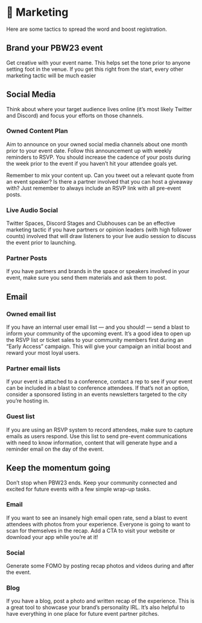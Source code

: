 # 📣 Marketing

Here are some tactics to spread the word and boost registration.

## Brand your PBW23 event

Get creative with your event name. This helps set the tone prior to anyone setting foot in the venue. If you get this right from the start, every other marketing tactic will be much easier

## Social Media

Think about where your target audience lives online (it’s most likely Twitter and Discord) and focus your efforts on those channels.

### Owned Content Plan

Aim to announce on your owned social media channels about one month prior to your event date. Follow this announcement up with weekly reminders to RSVP. You should increase the cadence of your posts during the week prior to the event if you haven’t hit your attendee goals yet.

Remember to mix your content up. Can you tweet out a relevant quote from an event speaker? Is there a partner involved that you can host a giveaway with? Just remember to always include an RSVP link with all pre-event posts.

### Live Audio Social

Twitter Spaces, Discord Stages and Clubhouses can be an effective marketing tactic if you have partners or opinion leaders (with high follower counts) involved that will draw listeners to your live audio session to discuss the event prior to launching.

### Partner Posts

If you have partners and brands in the space or speakers involved in your event, make sure you send them materials and ask them to post.

## Email

### Owned email list

If you have an internal user email list — and you should! — send a blast to inform your community of the upcoming event. It’s a good idea to open up the RSVP list or ticket sales to your community members first during an “Early Access” campaign. This will give your campaign an initial boost and reward your most loyal users.

### Partner email lists

If your event is attached to a conference, contact a rep to see if your event can be included in a blast to conference attendees. If that’s not an option, consider a sponsored listing in an events newsletters targeted to the city you’re hosting in.

### Guest list

If you are using an RSVP system to record attendees, make sure to capture emails as users respond. Use this list to send pre-event communications with need to know information, content that will generate hype and a reminder email on the day of the event.

## Keep the momentum going

Don’t stop when PBW23 ends. Keep your community connected and excited for future events with a few simple wrap-up tasks.

### Email

If you want to see an insanely high email open rate, send a blast to event attendees with photos from your experience. Everyone is going to want to scan for themselves in the recap. Add a CTA to visit your website or download your app while you’re at it!

### Social

Generate some FOMO by posting recap photos and videos during and after the event.

### Blog

If you have a blog, post a photo and written recap of the experience. This is a great tool to showcase your brand’s personality IRL. It’s also helpful to have everything in one place for future event partner pitches.


